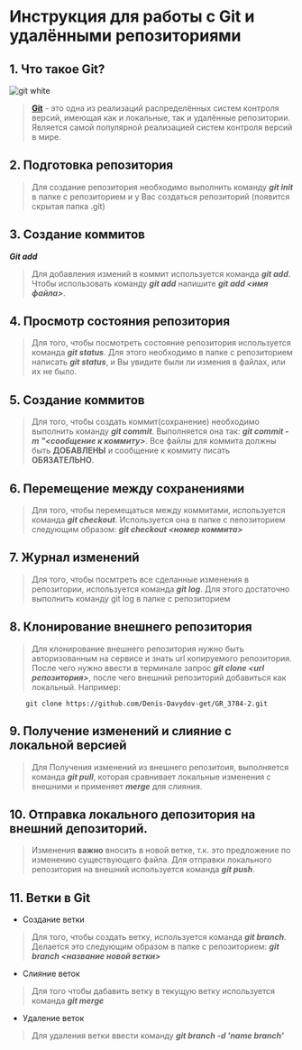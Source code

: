 # Инструкция для работы с Git и удалёнными репозиториями
## 1. Что такое Git?

![git white](2.jpeg)
<!--- ![Git](1.jpeg) !--->

>[**Git**](https://github.com/oleggolen/Seminar-13-12-2021) - это одна из реализаций распределённых систем контроля версий, имеющая как и локальные, так и удалённые репозитории. Является самой популярной реализацией систем контроля версий в мире.

## 2. Подготовка репозитория
>Для создание репозитория необходимо выполнить команду ***git init*** в папке с репозиторием и у Вас создаться репозиторий (появится скрытая папка .git)

## 3. Создание коммитов
***Git add***
>Для добавления измений в коммит используется команда ***git add***. Чтобы использовать команду ***git add*** напишите ***git add <имя файла>***.

## 4. Просмотр состояния репозитория
>Для того, чтобы посмотреть состояние репозитория используется команда ***git status***. Для этого необходимо в папке с репозиторием написать ***git status***, и Вы увидите были ли измения в файлах, или их не было.

## 5. Создание коммитов
>Для того, чтобы создать коммит(сохранение) необходимо выполнить команду ***git commit***. Выполняется она так: ***git commit -m "<сообщение к коммиту>***. Все файлы для коммита должны быть **ДОБАВЛЕНЫ** и сообщение к коммиту писать **ОБЯЗАТЕЛЬНО**.

## 6. Перемещение между сохранениями
>Для того, чтобы перемещаться между коммитами, используется команда ***git checkout***. Используется она в папке с пепозиторием следующим образом: ***git checkout <номер коммита>***

## 7. Журнал изменений
>Для того, чтобы посмтреть все сделанные изменения в репозитории, используется команда ***git log***. Для этого достаточно выполнить команду git log в папке с репозиторием

## 8. Клонирование внешнего репозитория
> Для клонирование внешнего репозитория нужно быть авторизованным на сервисе и знать url копируемого репозитория. После чего нужно ввести в терминале запрос ***git clone <url репозитория>***, после чего внешний репозиторий добавиться как локальный. Например: 

        git clone https://github.com/Denis-Davydov-get/GR_3784-2.git

## 9. Получение изменений и слияние с локальной версией
> Для Получения изменений из внешнего репозитоия, выполняется команда ***git pull***, которая сравнивает локальные изменения с внешними и применяет ***merge*** для слияния.

## 10. Отправка локального депозитория на внешний депозиторий.
> Изменения **важно** вносить в новой ветке, т.к. это предложение по изменению существующего файла. Для отправки локального репозитория на внешний используется команда ***git push***. 

## 11. Ветки в Git
+ Создание ветки
>Для того, чтобы создать ветку, используется команда ***git branch***. Делается это следующим образом в папке с репозиторием: ***git branch <название новой ветки>***

+ Слияние веток
>Для того чтобы дабавить ветку в текущую ветку используется команда ***git merge***

+ Удаление веток
>Для удаления ветки ввести команду ***git branch -d 'name branch'***
